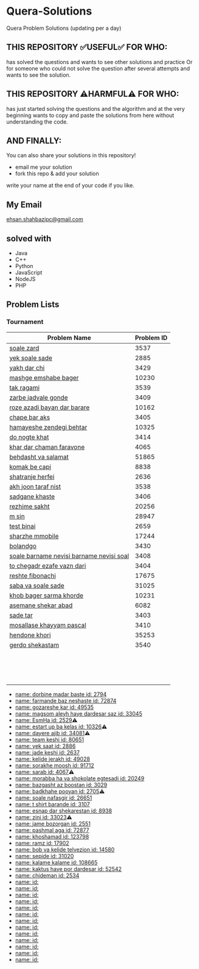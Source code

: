 # Quera-Solutions
Quera Problem Solutions (updating per a day)

## THIS REPOSITORY :white_check_mark:USEFUL:white_check_mark: FOR WHO:
has solved the questions and wants to see other solutions and practice Or for someone who could not solve the question after several attempts and wants to see the solution.

## THIS REPOSITORY :warning:HARMFUL:warning: FOR WHO:
has just started solving the questions and the algorithm and at the very beginning wants to copy and paste the solutions from here without understanding the code.

## AND FINALLY:
You can also share your solutions in this repository!
- email me your solution
- fork this repo & add your solution

write your name at the end of your code if you like.

## My Email
ehsan.shahbazipc@gmail.com

## solved with
- Java
- C++
- Python
- JavaScript
- NodeJS
- PHP

## Problem Lists
### Tournament

| Problem Name | Problem ID |
| ------------ | ---------- |
| [soale zard](https://quera.org/problemset/3537/) | 3537 |
| [yek soale sade](https://quera.org/problemset/2885/) | 2885 |
| [yakh dar chi](https://quera.org/problemset/3429/) | 3429 |
| [mashge emshabe bager](https://quera.org/problemset/10230/) | 10230 |
| [tak ragami](https://quera.org/problemset/3539/) | 3539 |
| [zarbe jadvale gonde](https://quera.org/problemset/3409/) | 3409 |
| [roze azadi bayan dar barare](https://quera.org/problemset/10162/) | 10162 |
| [chape bar aks](https://quera.org/problemset/3405/) | 3405 |
| [hamayeshe zendegi behtar](https://quera.org/problemset/10325/) | 10325 |
| [do nogte khat](https://quera.org/problemset/3414/) | 3414 |
| [khar dar chaman faravone](https://quera.org/problemset/4065/) | 4065 |
| [behdasht va salamat](https://quera.org/problemset/51865/) | 51865 |
| [komak be capi](https://quera.org/problemset/8838/) | 8838 |
| [shatranje herfei](https://quera.org/problemset/2636/) | 2636 |
| [akh joon taraf nist](https://quera.org/problemset/3538/) | 3538 |
| [sadgane khaste](https://quera.org/problemset/3406/) | 3406 |
| [rezhime sakht](https://quera.org/problemset/20256/) | 20256 |
| [m sin](https://quera.org/problemset/28947/) | 28947 |
| [test binai](https://quera.org/problemset/2659/) | 2659 |
| [sharzhe mmobile](https://quera.org/problemset/17244/) | 17244 |
| [bolandgo](https://quera.org/problemset/3430/) | 3430  |
| [soale barname nevisi barname nevisi soal](https://quera.org/problemset/3408/) | 3408 |
| [to chegadr ezafe vazn dari](https://quera.org/problemset/3404/) | 3404 |
| [reshte fibonachi](https://quera.org/problemset/17675/) | 17675 |
| [saba va soale sade](https://quera.org/problemset/31025/) | 31025 |
| [khob bager sarma khorde](https://quera.org/problemset/10231/) | 10231 |
| [asemane shekar abad](https://quera.org/problemset/6082/) | 6082 |
| [sade tar](https://quera.org/problemset/3403/) | 3403 |
| [mosallase khayyam pascal](https://quera.org/problemset/3410/) | 3410 |
| [hendone khori](https://quera.org/problemset/35253/) | 35253 |
| [gerdo shekastam](https://quera.org/problemset/3540/) | 3540 |
|  |  |
|  |  |
|  |  |
|  |  |
|  |  |
|  |  |
|  |  |
|  |  |
|  |  |
|  |  |
|  |  |
|  |  |
|  |  |
|  |  |
|  |  |

- [name: dorbine madar baste id: 2794](https://quera.org/problemset/2794/)
- [name: farmande baz neshaste id:  72874](https://quera.org/problemset/72874/)
- [name: gozareshe kar id:  49535](https://quera.org/problemset/49535/)
- [name: magsom aleyh haye dardesar saz id:  33045](https://quera.org/problemset/33045/)
- [name: EsmHa id: 2529](https://quera.org/problemset/2529/):warning:
- [name: estart up ba kelas id: 10326](https://quera.org/problemset/10326/):warning:
- [name: dayere ajib id: 34081](https://quera.org/problemset/34081/):warning:
- [name: team keshi id: 80651](https://quera.org/problemset/80651/)
- [name: yek saat id: 2886](https://quera.org/problemset/2886/)
- [name: jade keshi id: 2637](https://quera.org/problemset/2637/)
- [name: kelide jerakh id: 49028](https://quera.org/problemset/49028/)
- [name: sorakhe moosh id: 91712](https://quera.org/problemset/91712/)
- [name: sarab id: 4067](https://quera.org/problemset/4067/):warning:
- [name: morabba ha va shokolate egtesadi id: 20249](https://quera.org/problemset/20249/)
- [name: bazgasht az boostan id: 3029](https://quera.org/problemset/3029/)
- [name: badkhahe pooyan id: 2705](https://quera.org/problemset/2705/):warning:
- [name: soale nafasgir id: 26651](https://quera.org/problemset/26651/)
- [name: t shirt barande id: 3107](https://quera.org/problemset/3107/)
- [name: esnap dar shekarestan id: 8938](https://quera.org/problemset/8938/)
- [name: zini id: 33023](https://quera.org/problemset/33023/):warning:
- [name: jame bozorgan id: 2551](https://quera.org/problemset/2551/)
- [name: pashmal aga id: 72877](https://quera.org/problemset/72877/)
- [name: khoshamad id: 123798](https://quera.org/problemset/123798/)
- [name: ramz id: 17902](https://quera.org/problemset/17902/)
- [name: bob va kelide telvezion id: 14580](https://quera.org/problemset/14580/)
- [name: sepide id: 31020](https://quera.org/problemset/31020/)
- [name: kalame kalame id: 108665](https://quera.org/problemset/108665/)
- [name: kaktus haye por dardesar id: 52542](https://quera.org/problemset/52542/)
- [name: chideman id: 2534](https://quera.org/problemset/2534/)
- [name:  id: ]()
- [name:  id: ]()
- [name:  id: ]()
- [name:  id: ]()
- [name:  id: ]()
- [name:  id: ]()
- [name:  id: ]()
- [name:  id: ]()
- [name:  id: ]()
- [name:  id: ]()
- [name:  id: ]()
- [name:  id: ]()
- [name:  id: ]()
